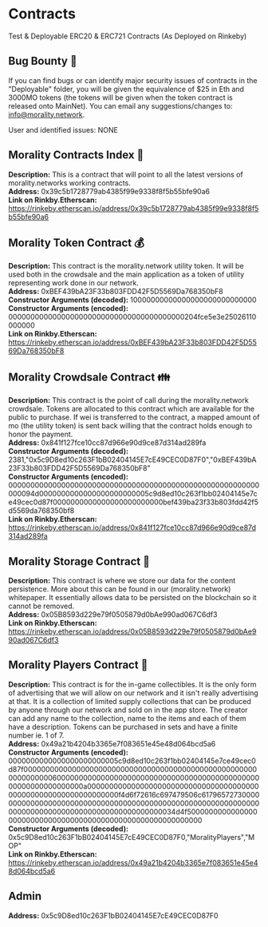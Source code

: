 # Contracts
Test & Deployable ERC20 & ERC721 Contracts (As Deployed on Rinkeby)

## Bug Bounty :bug:

If you can find bugs or can identify major security issues of contracts in the "Deployable" folder, you will be given the equivalence of $25 in Eth and 3000MO tokens (the tokens will be given when the token contract is released onto MainNet). 
You can email any suggestions/changes to: info@morality.network.

User and identified issues:
NONE

## Morality Contracts Index :bookmark_tabs:

**Description:** This is a contract that will point to all the latest versions of morality.networks working contracts. <br>
**Address:** 0x39c5b1728779ab4385f99e9338f8f5b55bfe90a6 <br>
**Link on Rinkby.Etherscan:** https://rinkeby.etherscan.io/address/0x39c5b1728779ab4385f99e9338f8f5b55bfe90a6

## Morality Token Contract :moneybag:

**Description:** This contract is the morality.network utility token. It will be used both in the crowdsale and the main application as a token of utility representing work done in our network. <br>
**Address:** 0xBEF439bA23F33b803FDD42F5D5569Da768350bF8 <br>
**Constructor Arguments (decoded):** 10000000000000000000000000000 <br>
**Constructor Arguments (encoded):** 0000000000000000000000000000000000000000204fce5e3e25026110000000 <br>
**Link on Rinkby.Etherscan:** https://rinkeby.etherscan.io/address/0xBEF439bA23F33b803FDD42F5D5569Da768350bF8

## Morality Crowdsale Contract :family:

**Description:** This contract is the point of call during the morality.network crowdsale. Tokens are allocated to this contract which are available for the public to purchase. If wei is transferred to the contract, a mapped amount of mo (the utility token) is sent back willing that the contract holds enough to honor the payment. <br>
**Address:** 0x841f127fce10cc87d966e90d9ce87d314ad289fa <br>
**Constructor Arguments (decoded):** 2381,"0x5c9D8ed10c263F1bB02404145E7cE49CEC0D87F0","0xBEF439bA23F33b803FDD42F5D5569Da768350bF8"  <br>
**Constructor Arguments (encoded):** 000000000000000000000000000000000000000000000000000000000000094d0000000000000000000000005c9d8ed10c263f1bb02404145e7ce49cec0d87f0000000000000000000000000bef439ba23f33b803fdd42f5d5569da768350bf8 <br>
**Link on Rinkby.Etherscan:** https://rinkeby.etherscan.io/address/0x841f127fce10cc87d966e90d9ce87d314ad289fa

## Morality Storage Contract :newspaper:

**Description:** This contract is where we store our data for the content persistence. More about this can be found in our (morality.network) whitepaper. It essentially allows data to be persisted on the blockchain so it cannot be removed. <br>
**Address:** 0x05B8593d229e79f0505879d0bAe990ad067C6df3 <br>
**Link on Rinkby.Etherscan:** https://rinkeby.etherscan.io/address/0x05B8593d229e79f0505879d0bAe990ad067C6df3

## Morality Players Contract :running:

**Description:** This contract is for the in-game collectibles. It is the only form of advertising that we will allow on our network and it isn't really advertising at that. It is a collection of limited supply collections that can be produced by anyone through our network and sold on in the app store. The creator can add any name to the collection, name to the items and each of them have a description. Tokens can be purchased in sets and have a finite number ie. 1 of 7. <br>
**Address:** 0x49a21b4204b3365e7f083651e45e48d064bcd5a6 <br>
**Constructor Arguments (encoded):** 0000000000000000000000005c9d8ed10c263f1bb02404145e7ce49cec0d87f0000000000000000000000000000000000000000000000000000000000000006000000000000000000000000000000000000000000000000000000000000000a0000000000000000000000000000000000000000000000000000000000000000f4d6f72616c697479506c6179657273000000000000000000000000000000000000000000000000000000000000000000000000000000000000000000000000034d4f500000000000000000000000000000000000000000000000000000000000 <br>
**Constructor Arguments (decoded):** 0x5c9D8ed10c263F1bB02404145E7cE49CEC0D87F0,"MoralityPlayers","MOP" <br>
**Link on Rinkby.Etherscan:** https://rinkeby.etherscan.io/address/0x49a21b4204b3365e7f083651e45e48d064bcd5a6

## Admin

**Address:** 0x5c9D8ed10c263F1bB02404145E7cE49CEC0D87F0 
